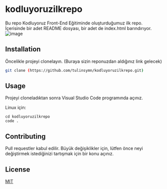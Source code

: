 # kodluyoruzilkrepo
Bu repo Kodluyoruz Front-End Eğitiminde oluşturduğumuz ilk repo. İçerisinde bir adet README dosyası, bir adet de index.html barındırıyor.
![image](https://github.com/tulinsymn/kodluyoruzilkrepo/assets/151936785/a8a63bd4-b898-4096-b92f-8446c1035a12)


## Installation

Öncelikle projeyi clonelayın. (Buraya sizin reponuzdan aldığınız link gelecek)

```bash
git clone (https://github.com/tulinsymn/kodluyoruzilkrepo.git)
```

## Usage

Projeyi cloneladıktan sonra Visual Studio Code programında açınız.

Linux için:
```linux
cd kodluyoruzilkrepo
code .
```

## Contributing
Pull requestler kabul edilir. Büyük değişiklikler için, lütfen önce neyi değiştirmek istediğinizi tartışmak için bir konu açınız.


## License
[MIT](https://choosealicense.com/licenses/mit/)

